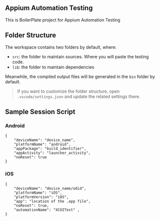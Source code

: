 ## Appium Automation Testing

This is BoilerPlate project for Appium Automation Testing

## Folder Structure

The workspace contains two folders by default, where:

- `src`: the folder to maintain sources. Where you will paste the testing code.
- `lib`: the folder to maintain dependencies

Meanwhile, the compiled output files will be generated in the `bin` folder by default.

> If you want to customize the folder structure, open `.vscode/settings.json` and update the related settings there.

## Sample Session Script
### Android

    {
        "deviceName": "device_name",
        "platformName": "android",
        "appPackage": "build_identifier",
        "appActivity": "launcher_activity",
        "noReset": true
    }

### iOS

    {
        "deviceName": "device_name/udid",
        "platformName": "iOS",
        "platformVersion": "iOS",
        "app": "location of the .app file",
        "noReset": true,
        "automationName": "XCUITest" ,
    }